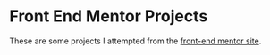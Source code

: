 # Front End Mentor Projects

These are some projects I attempted from the [front-end mentor site](https://www.frontendmentor.io/).
